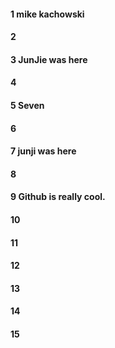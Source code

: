 #### 1 mike kachowski
#### 2
#### 3 JunJie was here
#### 4
#### 5 Seven
#### 6
#### 7 junji was here
#### 8
#### 9 Github is really cool.
#### 10
#### 11
#### 12
#### 13
#### 14
#### 15